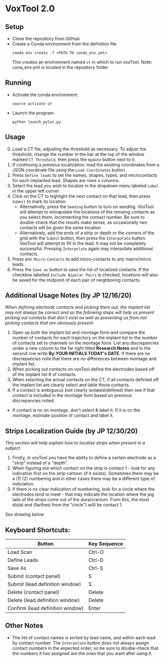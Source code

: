 # VoxTool 2.0


## Setup

- Clone the repository from GitHub
- Create a Conda environment from the definition file
  ```
  conda env create -f <PATH TO conda_env.yml>
  ```
  This creates an environment named `vt` in which to run voxTool.
  Note: cona_env.yml is located in the repository folder

## Running

- Activate the conda environment:
  ```
  source activate vt
  ```
- Launch the program:
  ```
  python launch_pyloc.py
  ```

## Usage
0. Load a CT file, adjusting the threshold as necessary. To adjust the
   threshold, change the number in the bar at the top of the window
   marked ```CT Threshold```, then press the ```Update``` button next to it.
1. If continuing a previous localization: load the existing coordinates
   from a JSON coordinate file using the ```Load Coordinates``` button.
2. Press ```Define leads``` to set the names, shapes, types, and microcontacts
   for each implanted lead. Shapes are rows x columns.
3. Select the lead you wish to localize in the dropdown menu labeled ```Label```
   in the upper left corner
4. Click on the CT to highlight the next contact on that lead, then press
   ```Submit``` to mark its location
   - Alternatively, press the ```Seeding``` button to turn on seeding. VoxTool
     will attempt to extrapolate the locations of the remaing contacts
     as you select them, incrementing the contact number. Be sure to double-check that
     the results make sense, as occasionally two contacts
     will be given the same location
   - Alternatively, add the ends of a strip or depth
     or the corners of the grid with the ```Submit``` button, then press
     the ```Interpolate``` button. VoxTool will attempt to fill in the lead.
     It may not be completely successful. Pressing ```Interpolate``` again
     may interpolate additional contacts.
5. Press ```Add Micro-Contacts``` to add micro-contacts to any macro/micro leads.
6. Press the ```Save as``` button to save the list of localized contacts.
   If the checkbox labelled ```Include Bipolar Pairs``` is checked, locations
   will also be saved for the midpoint of each pair of neighboring contacts.

## Additional Usage Notes (by JP 12/16/20) 
*When defining electrode contacts and picking them out, the implant list may not always be correct and so the following steps will help us prevent picking out contacts that don't exist as well as preventing us from not picking contacts that are obviously present*
1. Open up both the implant list and montage form and compare the number of contacts for each trajectory on the implant list to the number of contacts set to channels on the montage form. List any discrepancies under a new column to the far right titled **Research Notes** and in the second row write **By:YOUR INITIALS  TODAY's DATE**. If there are no discrepancies note that there are no differences between montage and implant list.
2. When picking out contacts on voxTool define the electrodes based off of the implant list # of contacts.
3. When selecting the actual contacts on the CT, if all contacts definied off the implant list are clearly select and lable those contacts.
4. If a contact is ambiguous (not clearly isolated/defined) then see if that contact is included in the montage form based on previous discrepancies noted.
  * If contact is no on montage, don't select & label it. If it is on the montage, estimate position of contact and label it.

## Strips Localization Guide (by JP 12/30/20)
*This section will help explain how to localize strips when present in a subject*
1. Firstly, in voxTool you have the ability to define a certain electrode as a "strip" instead of a "depth".
2. When figuring out which contact on the strip is contact 1 - look for any indication first on the strip cartoon (if it exists). Sometimes there may be a (1) (2) numbering and in other cases there may be a different type of indiciation.
3. If there is no clear indiication of numbering, look for a circle where the electrodes tend to meet - that may indicate the location where the pig tails of the strips come out of the dura/cranium. From this, the most distal end (farthest from the "circle") willl be contact 1. 

*See drawing below*



## Keyboard Shortcuts:

Button | Key Sequence
------ |  ------------
Load Scan | Ctrl-O
Define Leads | Ctrl-D
Save As | Ctrl-S
Submit (contact panel) | S
Submit (lead definition window) | S
Delete (contact panel)| Delete
Delete (lead definition window)| Delete
Confirm (lead definition window) | Enter

## Other Notes
* The list of contact names is sorted by lead name, and within each 
lead by contact number. The ```Interpolate``` button does not always assign
contact numbers in the expected order, so be sure to double-check 
that the numbers it has assigned are the ones that you want after using 
it. 

